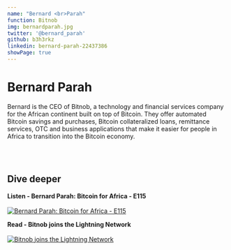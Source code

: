 ```yaml
---
name: "Bernard <br>Parah"
function: Bitnob
img: bernardparah.jpg
twitter: '@bernard_parah'
github: b3h3rkz
linkedin: bernard-parah-22437386
showPage: true
---
```


# Bernard Parah
 
Bernard is the CEO of Bitnob, a technology and financial services company for the African continent built on top of Bitcoin. They offer automated Bitcoin savings and purchases, Bitcoin collateralized loans, remittance services, OTC and business applications that make it easier for people in Africa to transition into the Bitcoin economy.


<br><br>

## Dive deeper


<div class="grid grid-cols-1 md:grid-cols-2 gap-5">
<div class="p-3 my-2">

**Listen - Bernard Parah: Bitcoin for Africa - E115** <br><br>
[ ![Bernard Parah: Bitcoin for Africa - E115](/content/bernard_citizenbitcoin.png)](https://citizenbitcoin.world/episodes/bernard-parah-bitcoin-for-africa-e115/)
</div>

<div class="p-3 my-2">

**Read - Bitnob joins the Lightning Network** <br><br>
[ ![Bitnob joins the Lightning Network](/content/bernard_bitnob.png)](https://medium.com/@parah/bitnob-joins-the-lightning-network-bdd2ffc7e67/)
</div>


</div>

<br>

